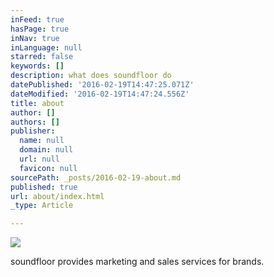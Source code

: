 ```yaml
---
inFeed: true
hasPage: true
inNav: true
inLanguage: null
starred: false
keywords: []
description: what does soundfloor do
datePublished: '2016-02-19T14:47:25.071Z'
dateModified: '2016-02-19T14:47:24.556Z'
title: about
author: []
authors: []
publisher:
  name: null
  domain: null
  url: null
  favicon: null
sourcePath: _posts/2016-02-19-about.md
published: true
url: about/index.html
_type: Article

---
```

![](https://s3-us-west-2.amazonaws.com/the-grid-img/p/fda44bb083883080f44407358d75ed8cdfd03e3c.jpg)

soundfloor provides marketing and sales services for brands.